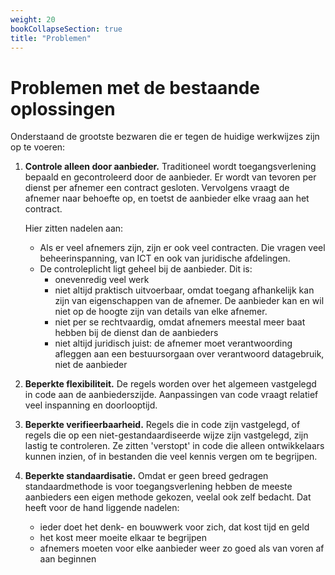 ```yaml
---
weight: 20
bookCollapseSection: true
title: "Problemen"
---
```


# Problemen met de bestaande oplossingen

Onderstaand de grootste bezwaren die er tegen de huidige werkwijzes zijn op te voeren:

1. **Controle alleen door aanbieder.**
Traditioneel wordt toegangsverlening bepaald en gecontroleerd door de aanbieder.
Er wordt van tevoren per dienst per afnemer een contract gesloten.
Vervolgens vraagt de afnemer naar behoefte op, en toetst de aanbieder elke vraag aan het contract.

    Hier zitten nadelen aan:
   - Als er veel afnemers zijn, zijn er ook veel contracten. Die vragen veel beheerinspanning, van ICT en ook van juridische afdelingen.
   - De controleplicht ligt geheel bij de aanbieder. Dit is:
     - onevenredig veel werk
     - niet altijd praktisch uitvoerbaar, omdat toegang afhankelijk kan zijn van eigenschappen van de afnemer. 
   De aanbieder kan en wil niet op de hoogte zijn van details van elke afnemer.
     - niet per se rechtvaardig, omdat afnemers meestal meer baat hebben bij de dienst dan de aanbieders
     - niet altijd juridisch juist: de afnemer moet verantwoording afleggen aan een bestuursorgaan over verantwoord datagebruik, niet de aanbieder 

2. **Beperkte flexibiliteit.** 
De regels worden over het algemeen vastgelegd in code aan de aanbiederszijde. 
Aanpassingen van code vraagt relatief veel inspanning en doorlooptijd.

3. **Beperkte verifieerbaarheid.**
Regels die in code zijn vastgelegd, of regels die op een niet-gestandaardiseerde wijze zijn vastgelegd, zijn lastig te controleren. 
Ze zitten 'verstopt' in code die alleen ontwikkelaars kunnen inzien, of in bestanden die veel kennis vergen om te begrijpen.

4. **Beperkte standaardisatie.**
Omdat er geen breed gedragen standaardmethode is voor toegangsverlening hebben de meeste aanbieders een eigen methode gekozen, 
veelal ook zelf bedacht. Dat heeft voor de hand liggende nadelen: 
   - ieder doet het denk- en bouwwerk voor zich, dat kost tijd en geld
   - het kost meer moeite elkaar te begrijpen
   - afnemers moeten voor elke aanbieder weer zo goed als van voren af aan beginnen